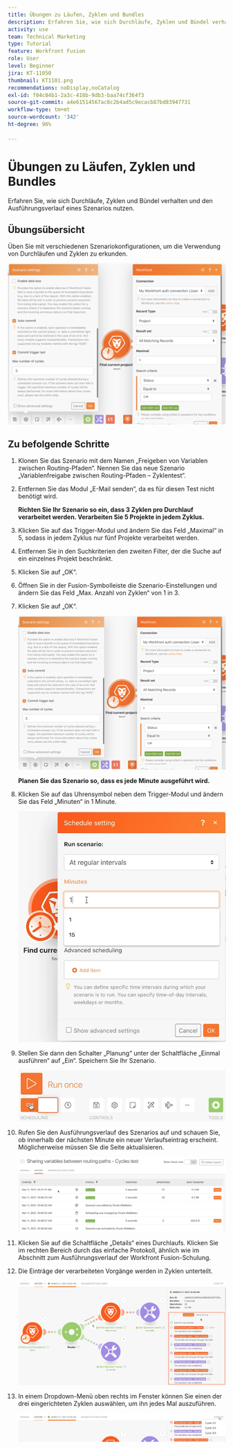```yaml
---
title: Übungen zu Läufen, Zyklen und Bundles
description: Erfahren Sie, wie sich Durchläufe, Zyklen und Bündel verhalten und den Ausführungsverlauf eines Szenarios nutzen.
activity: use
team: Technical Marketing
type: Tutorial
feature: Workfront Fusion
role: User
level: Beginner
jira: KT-11050
thumbnail: KT1101.png
recommendations: noDisplay,noCatalog
exl-id: f04c84b1-2a3c-418b-9db3-baa74cf364f3
source-git-commit: a4e61514567ac8c2b4ad5c9ecacb87bd83947731
workflow-type: tm+mt
source-wordcount: '342'
ht-degree: 96%

---
```


# Übungen zu Läufen, Zyklen und Bundles

Erfahren Sie, wie sich Durchläufe, Zyklen und Bündel verhalten und den Ausführungsverlauf eines Szenarios nutzen.

## Übungsübersicht

Üben Sie mit verschiedenen Szenariokonfigurationen, um die Verwendung von Durchläufen und Zyklen zu erkunden.

![Erkundung von Durchläufen, Zyklen und Bündeln Bild 1](../12-exercises/assets/exploring-runs-cycles-and-bundles-walkthrough-1.png)

## Zu befolgende Schritte

1. Klonen Sie das Szenario mit dem Namen „Freigeben von Variablen zwischen Routing-Pfaden“. Nennen Sie das neue Szenario „Variablenfreigabe zwischen Routing-Pfaden – Zyklentest“.
1. Entfernen Sie das Modul „E-Mail senden“, da es für diesen Test nicht benötigt wird.

   **Richten Sie Ihr Szenario so ein, dass 3 Zyklen pro Durchlauf verarbeitet werden. Verarbeiten Sie 5 Projekte in jedem Zyklus.**

1. Klicken Sie auf das Trigger-Modul und ändern Sie das Feld „Maximal“ in 5, sodass in jedem Zyklus nur fünf Projekte verarbeitet werden.
1. Entfernen Sie in den Suchkriterien den zweiten Filter, der die Suche auf ein einzelnes Projekt beschränkt.
1. Klicken Sie auf „OK“.

1. Öffnen Sie in der Fusion-Symbolleiste die Szenario-Einstellungen und ändern Sie das Feld „Max. Anzahl von Zyklen“ von 1 in 3.
1. Klicken Sie auf „OK“.

   ![Erkunden von Durchläufen, Zyklen und Bündeln Bild 1](../12-exercises/assets/exploring-runs-cycles-and-bundles-walkthrough-1.png)


   **Planen Sie das Szenario so, dass es jede Minute ausgeführt wird.**

1. Klicken Sie auf das Uhrensymbol neben dem Trigger-Modul und ändern Sie das Feld „Minuten“ in 1 Minute.

   ![Erkunden von Durchläufen, Zyklen und Bündeln Bild 2](../12-exercises/assets/exploring-runs-cycles-and-bundles-walkthrough-2.png)

1. Stellen Sie dann den Schalter „Planung“ unter der Schaltfläche „Einmal ausführen“ auf „Ein“. Speichern Sie Ihr Szenario.

   ![Erkunden von Durchläufen, Zyklen und Bündeln Bild 3](../12-exercises/assets/exploring-runs-cycles-and-bundles-walkthrough-3.png)

1. Rufen Sie den Ausführungsverlauf des Szenarios auf und schauen Sie, ob innerhalb der nächsten Minute ein neuer Verlaufseintrag erscheint. Möglicherweise müssen Sie die Seite aktualisieren.

   ![Erkunden von Durchläufen, Zyklen und Bündeln Bild 1](../12-exercises/assets/exploring-runs-cycles-and-bundles-walkthrough-4.png)

1. Klicken Sie auf die Schaltfläche „Details“ eines Durchlaufs. Klicken Sie im rechten Bereich durch das einfache Protokoll, ähnlich wie im Abschnitt zum Ausführungsverlauf der Workfront Fusion-Schulung.
1. Die Einträge der verarbeiteten Vorgänge werden in Zyklen unterteilt.

   ![Erkunden von Durchläufen, Zyklen und Bündeln Bild 5](../12-exercises/assets/exploring-runs-cycles-and-bundles-walkthrough-5.png)

1. In einem Dropdown-Menü oben rechts im Fenster können Sie einen der drei eingerichteten Zyklen auswählen, um ihn jedes Mal auszuführen.

   ![Erkunden von Durchläufen, Zyklen und Bündeln Bild 6](../12-exercises/assets/exploring-runs-cycles-and-bundles-walkthrough-6.png)
